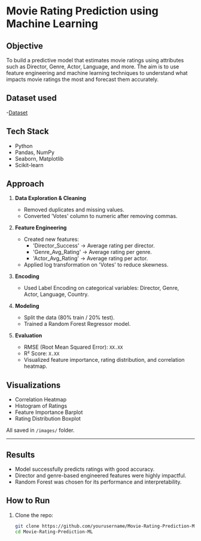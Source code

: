 # Movie Rating Prediction using Machine Learning

## Objective
To build a predictive model that estimates movie ratings using attributes such as Director, Genre, Actor, Language, and more. The aim is to use feature engineering and machine learning techniques to understand what impacts movie ratings the most and forecast them accurately.

## Dataset used
-<a href="https://github.com/a-aanchal/Movie-Rating-Prediction/blob/main/Movies.csv">Dataset</a>

## Tech Stack
- Python
- Pandas, NumPy
- Seaborn, Matplotlib
- Scikit-learn

##  Approach

1. **Data Exploration & Cleaning**
   - Removed duplicates and missing values.
   - Converted 'Votes' column to numeric after removing commas.

2. **Feature Engineering**
   - Created new features:
     - 'Director_Success' → Average rating per director.
     - 'Genre_Avg_Rating' → Average rating per genre.
     - 'Actor_Avg_Rating' → Average rating per actor.
   - Applied log transformation on 'Votes' to reduce skewness.

3. **Encoding**
   - Used Label Encoding on categorical variables: Director, Genre, Actor, Language, Country.

4. **Modeling**
   - Split the data (80% train / 20% test).
   - Trained a Random Forest Regressor model.

5. **Evaluation**
   - RMSE (Root Mean Squared Error): `XX.XX`
   - R² Score: `X.XX`
   - Visualized feature importance, rating distribution, and correlation heatmap.

##  Visualizations

- Correlation Heatmap
- Histogram of Ratings
- Feature Importance Barplot
- Rating Distribution Boxplot

All saved in `/images/` folder.

---

##  Results

- Model successfully predicts ratings with good accuracy.
- Director and genre-based engineered features were highly impactful.
- Random Forest was chosen for its performance and interpretability.


##  How to Run

1. Clone the repo:
   ```bash
   git clone https://github.com/yourusername/Movie-Rating-Prediction-ML.git
   cd Movie-Rating-Prediction-ML
